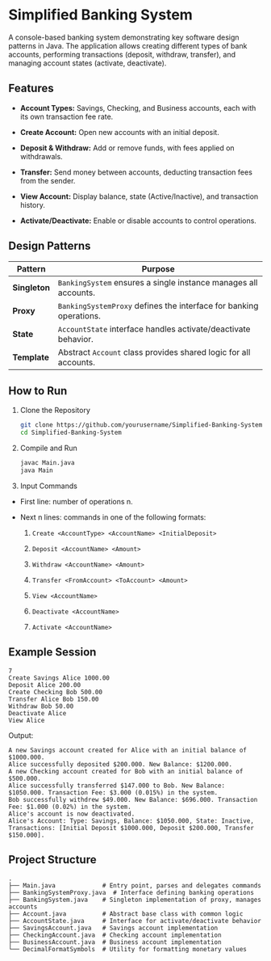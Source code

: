 # Simplified Banking System

A console-based banking system demonstrating key software design patterns in Java. The application allows creating different types of bank accounts, performing transactions (deposit, withdraw, transfer), and managing account states (activate, deactivate).

## Features

* **Account Types:** Savings, Checking, and Business accounts, each with its own transaction fee rate.

* **Create Account:** Open new accounts with an initial deposit.

* **Deposit & Withdraw:** Add or remove funds, with fees applied on withdrawals.

* **Transfer:** Send money between accounts, deducting transaction fees from the sender.

* **View Account:** Display balance, state (Active/Inactive), and transaction history.

* **Activate/Deactivate:** Enable or disable accounts to control operations.

## Design Patterns

| Pattern       | Purpose                                                                                |
| ------------- | -------------------------------------------------------------------------------------- |
| **Singleton** | `BankingSystem` ensures a single instance manages all accounts.                |
| **Proxy**   | `BankingSystemProxy` defines the interface for banking operations.               |
| **State**  | `AccountState` interface handles activate/deactivate behavior.           |
| **Template**  | Abstract `Account` class provides shared logic for all accounts. |

## How to Run

1. Clone the Repository

   ```bash
   git clone https://github.com/yourusername/Simplified-Banking-System.git
   cd Simplified-Banking-System
   ```

2. Compile and Run

   ```bash
   javac Main.java
   java Main
   ```

3. Input Commands
   
  * First line: number of operations n.

  * Next n lines: commands in one of the following formats:
  
      1. `Create <AccountType> <AccountName> <InitialDeposit>`
      
      2. `Deposit <AccountName> <Amount>`
      
      3. `Withdraw <AccountName> <Amount>`
      
      4. `Transfer <FromAccount> <ToAccount> <Amount>`
      
      5. `View <AccountName>`
      
      6. `Deactivate <AccountName>`
      
      7. `Activate <AccountName>`

## Example Session

  ```text
  7
  Create Savings Alice 1000.00
  Deposit Alice 200.00
  Create Checking Bob 500.00
  Transfer Alice Bob 150.00
  Withdraw Bob 50.00
  Deactivate Alice
  View Alice
  ```

Output:

  ```text
  A new Savings account created for Alice with an initial balance of $1000.000.
  Alice successfully deposited $200.000. New Balance: $1200.000.
  A new Checking account created for Bob with an initial balance of $500.000.
  Alice successfully transferred $147.000 to Bob. New Balance: $1050.000. Transaction Fee: $3.000 (0.015%) in the system.
  Bob successfully withdrew $49.000. New Balance: $696.000. Transaction Fee: $1.000 (0.02%) in the system.
  Alice's account is now deactivated.
  Alice's Account: Type: Savings, Balance: $1050.000, State: Inactive, Transactions: [Initial Deposit $1000.000, Deposit $200.000, Transfer   $150.000].
  ```

## Project Structure

  ```text
.
├── Main.java             # Entry point, parses and delegates commands
├── BankingSystemProxy.java  # Interface defining banking operations
├── BankingSystem.java    # Singleton implementation of proxy, manages accounts
├── Account.java          # Abstract base class with common logic
├── AccountState.java     # Interface for activate/deactivate behavior
├── SavingsAccount.java   # Savings account implementation
├── CheckingAccount.java  # Checking account implementation
├── BusinessAccount.java  # Business account implementation
└── DecimalFormatSymbols  # Utility for formatting monetary values
  ```

